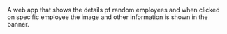 A web app that shows the details pf random employees and when clicked on specific employee the image and other information is shown in the banner.
